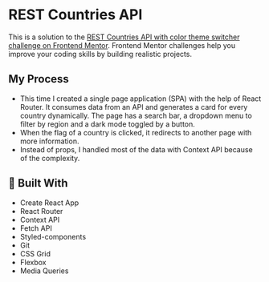 # REST Countries API
This is a solution to the [REST Countries API with color theme switcher challenge on Frontend Mentor](https://www.frontendmentor.io/challenges/rest-countries-api-with-color-theme-switcher-5cacc469fec04111f7b848ca). Frontend Mentor challenges help you improve your coding skills by building realistic projects. 

## My Process
- This time I created a single page application (SPA) with the help of React Router. It consumes data from an API and generates a card for every country dynamically. The page has a search bar, a dropdown menu to filter by region and a dark mode toggled by a button.
- When the flag of a country is clicked, it redirects to another page with more information.
- Instead of props, I handled most of the data with Context API because of the complexity. 

## 🔧 Built With
- Create React App
- React Router
- Context API
- Fetch API
- Styled-components
- Git
- CSS Grid
- Flexbox
- Media Queries
